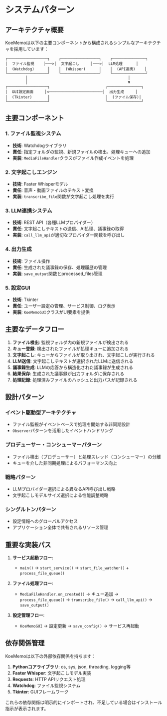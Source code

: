 # システムパターン

## アーキテクチャ概要

KoeMemoは以下の主要コンポーネントから構成されるシンプルなアーキテクチャを採用しています：

```
┌──────────────────┐    ┌─────────────────┐    ┌───────────────┐
│  ファイル監視    │───>│  文字起こし     │───>│  LLM処理      │
│  (Watchdog)      │    │  (Whisper)      │    │  (API連携)    │
└──────────────────┘    └─────────────────┘    └───────────────┘
         │                                             │
         │                                             ▼
┌──────────────────┐                         ┌───────────────┐
│  GUI設定画面     │<────────────────────────│  出力生成     │
│  (Tkinter)       │                         │  (ファイル保存)│
└──────────────────┘                         └───────────────┘
```

## 主要コンポーネント

### 1. ファイル監視システム
- **技術**: Watchdogライブラリ
- **責任**: 指定フォルダの監視、新規ファイルの検出、処理キューへの追加
- **実装**: `MediaFileHandler`クラスがファイル作成イベントを処理

### 2. 文字起こしエンジン
- **技術**: Faster Whisperモデル
- **責任**: 音声・動画ファイルのテキスト変換
- **実装**: `transcribe_file`関数が文字起こし処理を実行

### 3. LLM連携システム
- **技術**: REST API（各種LLMプロバイダー）
- **責任**: 文字起こしテキストの送信、AI処理、議事録の取得
- **実装**: `call_llm_api`が適切なプロバイダー関数を呼び出し

### 4. 出力生成
- **技術**: ファイル操作
- **責任**: 生成された議事録の保存、処理履歴の管理
- **実装**: `save_output`関数とprocessed_files管理

### 5. 設定GUI
- **技術**: Tkinter
- **責任**: ユーザー設定の管理、サービス制御、ログ表示
- **実装**: `KoeMemoGUI`クラスがUI要素を提供

## 主要なデータフロー

1. **ファイル検出**: 監視フォルダ内の新規ファイルが検出される
2. **キュー登録**: 検出されたファイルが処理キューに追加される
3. **文字起こし**: キューからファイルが取り出され、文字起こしが実行される
4. **LLM送信**: 文字起こしテキストが選択されたLLMに送信される
5. **議事録生成**: LLMの応答から構造化された議事録が生成される
6. **結果保存**: 生成された議事録が出力フォルダに保存される
7. **処理記録**: 処理済みファイルのハッシュと出力パスが記録される

## 設計パターン

### イベント駆動型アーキテクチャ
- ファイル監視がイベントベースで処理を開始する非同期設計
- `Observer`パターンを活用したイベントハンドリング

### プロデューサー・コンシューマーパターン
- ファイル検出（プロデューサー）と処理スレッド（コンシューマー）の分離
- キューを介した非同期処理によるパフォーマンス向上

### 戦略パターン
- LLMプロバイダー選択による異なるAPI呼び出し戦略
- 文字起こしモデルサイズ選択による性能調整戦略

### シングルトンパターン
- 設定情報へのグローバルアクセス
- アプリケーション全体で共有されるリソース管理

## 重要な実装パス

1. **サービス起動フロー**:
   - `main()` → `start_service()` → `start_file_watcher()` + `process_file_queue()`

2. **ファイル処理フロー**:
   - `MediaFileHandler.on_created()` → キュー追加 → `process_file_queue()` → `transcribe_file()` → `call_llm_api()` → `save_output()`

3. **設定管理フロー**:
   - `KoeMemoGUI` → 設定更新 → `save_config()` → サービス再起動

## 依存関係管理

KoeMemoは以下の外部依存関係を持ちます：

1. **Pythonコアライブラリ**: os, sys, json, threading, logging等
2. **Faster Whisper**: 文字起こしモデル実装
3. **Requests**: HTTP APIリクエスト処理
4. **Watchdog**: ファイル監視システム
5. **Tkinter**: GUIフレームワーク

これらの依存関係は明示的にインポートされ、不足している場合はインストール指示が表示されます。 